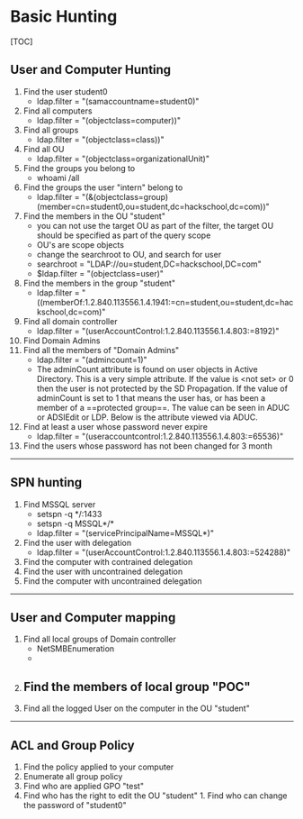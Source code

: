 # Basic Hunting
[TOC]
## User and Computer Hunting

1. Find the user student0
    - ldap.filter = "(samaccountname=student0)"
1. Find all computers
    - ldap.filter = "(objectclass=computer))"
1. Find all groups
    - ldap.filter = "(objectclass=class))"
1. Find all OU
    - ldap.filter = "(objectclass=organizationalUnit)"
1. Find the groups you belong to
    - whoami /all
1. Find the groups the user "intern" belong to
    - ldap.filter = "(&(objectclass=group)(member=cn=student0,ou=student,dc=hackschool,dc=com))"
1. Find the members in the OU "student"
    - you can not use the target OU as part of the filter, the target OU should be specified as part of the query scope
    - OU's are scope objects
    - change the searchroot to OU, and search for user
    - searchroot = "LDAP://ou=student,DC=hackschool,DC=com"
    - $ldap.filter = "(objectclass=user)"
1. Find the members in the group "student"
    - ldap.filter = "((memberOf:1.2.840.113556.1.4.1941:=cn=student,ou=student,dc=hackschool,dc=com)"
1. Find all domain controller
    - ldap.filter = "(userAccountControl:1.2.840.113556.1.4.803:=8192)"
1. Find Domain Admins
1. Find all the members of "Domain Admins" 
    - ldap.filter = "(admincount=1)"
    - The adminCount attribute is found on user objects in Active Directory. This is a very simple attribute. If the value is \<not set\> or 0 then the user is not protected by the SD Propagation. If the value of adminCount is set to 1 that means the user has, or has been a member of a ==protected group==. The value can be seen in ADUC or ADSIEdit or LDP. Below is the attribute viewed via ADUC.
1. Find at least a user whose password never expire
    - ldap.filter = "(useraccountcontrol:1.2.840.113556.1.4.803:=65536)"
1. Find the users whose password has not been changed for 3 month

---
## SPN hunting
1. Find MSSQL server
    - setspn -q */:1433 
    - setspn -q MSSQL*/*
    - ldap.filter = "(servicePrincipalName=MSSQL*)"
1. Find the user with delegation 
    - ldap.filter = "(userAccountControl:1.2.840.113556.1.4.803:=524288)"
1. Find the computer with contrained delegation 
1. Find the user with uncontrained delegation 
1. Find the computer with uncontrained delegation 

---
## User and Computer mapping
1. Find all local groups of Domain controller
    - NetSMBEnumeration
    - 
1. Find the members of local group "POC"
    - 
1. Find all the logged User on the computer in the OU "student"

---
## ACL and Group Policy 
1. Find the policy applied to your computer
1. Enumerate all group policy
1. Find who are applied GPO "test"
1. Find who has the right to edit the OU "student" 1. Find who can change the password of "student0"

